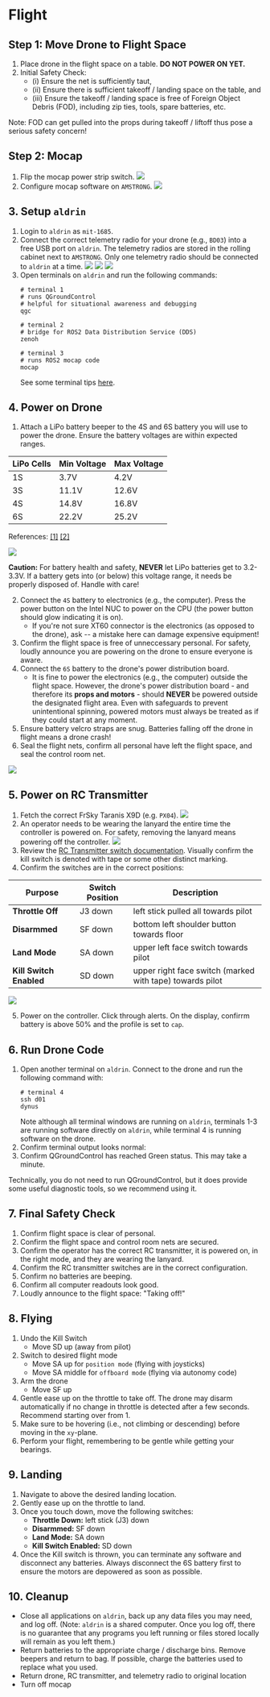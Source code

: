# Flight

## Step 1: Move Drone to Flight Space

1. Place drone in the flight space on a table. **DO NOT POWER ON YET.**
2. Initial Safety Check:
   - (i) Ensure the net is sufficiently taut,
   - (ii) Ensure there is sufficient takeoff / landing space on the table, and
   - (iii) Ensure the takeoff / landing space is free of Foreign Object Debris (FOD), including zip ties, tools, spare batteries, etc.

Note: FOD can get pulled into the props during takeoff / liftoff thus pose a serious safety concern!

## Step 2: Mocap

1. Flip the mocap power strip switch.
   ![](./imgs/mocap-power-strip.png)
2. Configure mocap software on `AMSTRONG`.
   ![](./imgs/amstrong-vicon-tracker.png)

## 3. Setup `aldrin`

1. Login to `aldrin` as `mit-1685`.
2. Connect the correct telemetry radio for your drone (e.g., `BD03`) into a free USB port on `aldrin`. The telemetry radios are stored in the rolling cabinet next to `AMSTRONG`. Only one telemetry radio should be connected to `aldrin` at a time.
   ![](./imgs/telemetry-radio-drawer.png)
   ![](./imgs/correct-telemetry-radio.png)
   ![](./imgs/telemetry-radio-aldrin.png)
3. Open terminals on `aldrin` and run the following commands:
   ```
   # terminal 1
   # runs QGroundControl
   # helpful for situational awareness and debugging
   qgc

   # terminal 2
   # bridge for ROS2 Data Distribution Service (DDS)
   zenoh

   # terminal 3
   # runs ROS2 mocap code
   mocap
   ```
   See some terminal tips [here](./terminal.md).

## 4. Power on Drone

1. Attach a LiPo battery beeper to the 4S and 6S battery you will use to power the drone. Ensure the battery voltages are within expected ranges.

| LiPo Cells | Min Voltage | Max Voltage |
| - | - | - |
| 1S | 3.7V | 4.2V |
| 3S | 11.1V | 12.6V |
| 4S | 14.8V | 16.8V |
| 6S | 22.2V | 25.2V |

References: [[1]](https://en.wikipedia.org/wiki/Lithium_polymer_battery#Voltage_and_state_of_charge) [[2]](https://www.competitionx.com/beginners-guide-to-rc/understanding-lipo-battery-voltage/)

![](./imgs/battery-beepers.png)

**Caution:** For battery health and safety, **NEVER** let LiPo batteries get to 3.2-3.3V. If a battery gets into (or below) this voltage range, it needs be properly disposed of. Handle with care!

2. Connect the `4S` battery to electronics (e.g., the computer). Press the power button on the Intel NUC to power on the CPU (the power button should glow indicating it is on).
   - If you're not sure XT60 connector is the electronics (as opposed to the drone), ask -- a mistake here can damage expensive equipment!
3. Confirm the flight space is free of unneccessary personal. For safety, loudly announce you are powering on the drone to ensure everyone is aware.
4. Connect the `6S` battery to the drone's power distribution board.
   - It is fine to power the electronics (e.g., the computer) outside the flight space. However, the drone's power distribution board - and therefore its **props and motors** - should **NEVER** be powered outside the designated flight area. Even with safeguards to prevent unintentional spinning, powered motors must always be treated as if they could start at any moment.
5. Ensure battery velcro straps are snug. Batteries falling off the drone in flight means a drone crash!
6. Seal the flight nets, confirm all personal have left the flight space, and seal the control room net.

![](./imgs/drone-batteries.png)

## 5. Power on RC Transmitter

1. Fetch the correct FrSky Taranis X9D (e.g. `PX04`).
   ![](./imgs/rc-transmitter-location.png)
2. An operator needs to be wearing the lanyard the entire time the controller is powered on. For safety, removing the lanyard means powering off the controller.
   ![](./imgs/rc-transmitter-power-on.png)
3. Review the [RC Transmitter switch documentation](./rc-transmitter.md). Visually confirm the kill switch is denoted with tape or some other distinct marking.
4. Confirm the switches are in the correct positions:

| Purpose | Switch Position | Description |
| - | - | - |
| **Throttle Off** | J3 down | left stick pulled all towards pilot |
| **Disarmmed** | SF down | bottom left shoulder button towards floor|
| **Land Mode**  | SA down | upper left face switch towards pilot |
| **Kill Switch Enabled** | SD down | upper right face switch (marked with tape) towards pilot |

![](./imgs/rc-transmitter-controls.png)

5. Power on the controller. Click through alerts. On the display, confirrm battery is above 50% and the profile is set to `cap`.

## 6. Run Drone Code

1. Open another terminal on `aldrin`. Connect to the drone and run the following command with:
   ```
   # terminal 4
   ssh d01
   dynus
   ```
   Note although all terminal windows are running on `aldrin`, terminals 1-3 are running software directly on `aldrin`, while terminal 4 is running software on the drone.
2. Confirm terminal output looks normal:
3. Confirm QGroundControl has reached Green status. This may take a minute.

Technically, you do not need to run QGroundControl, but it does provide some useful diagnostic tools, so we recommend using it.

## 7. Final Safety Check

1. Confirm flight space is clear of personal.
2. Confirm the flight space and control room nets are secured.
3. Confirm the operator has the correct RC transmitter, it is powered on, in the right mode, and they are wearing the lanyard.
4. Confirm the RC transmitter switches are in the correct configuration.
5. Confirm no batteries are beeping.
6. Confirm all computer readouts look good.
7. Loudly announce to the flight space: "Taking off!"

## 8. Flying

1. Undo the Kill Switch
   - Move SD up (away from pilot)
2. Switch to desired flight mode
   - Move SA up for `position mode` (flying with joysticks)
   - Move SA middle for `offboard mode` (flying via autonomy code)
3. Arm the drone
   - Move SF up
4. Gentle ease up on the throttle to take off. The drone may disarm automatically if no change in throttle is detected after a few seconds. Recommend starting over from 1.
5. Make sure to be hovering (i.e., not climbing or descending) before moving in the `xy`-plane.
6. Perform your flight, remembering to be gentle while getting your bearings.

## 9. Landing

1. Navigate to above the desired landing location.
2. Gently ease up on the throttle to land.
3. Once you touch down, move the following switches:
   - **Throttle Down:** left stick (J3) down
   - **Disarmmed:** SF down
   - **Land Mode:** SA down
   - **Kill Switch Enabled:** SD down
4. Once the Kill switch is thrown, you can terminate any software and disconnect any batteries. Always disconnect the 6S battery first to ensure the motors are depowered as soon as possible.

## 10. Cleanup

- Close all applications on `aldrin`, back up any data files you may need, and log off.
(Note: `aldrin` is a shared computer. Once you log off, there is no guarantee that any programs you left running or files stored locally will remain as you left them.)
- Return batteries to the appropriate charge / discharge bins. Remove beepers and return to bag. If possible, charge the batteries used to replace what you used.
- Return drone, RC transmitter, and telemetry radio to original location
- Turn off mocap